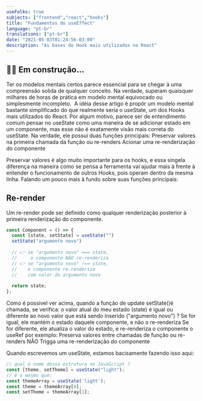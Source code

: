 ```yaml
---
useFolks: true
subjects: ["frontend","react","hooks"]
title: "Fundamentos do useEffect"
language: "pt-br"
translations: ["pt-br"]
date: "2021-05-03T01:24:56-03:00"
description: "As bases do Hook mais utilizados no React"
---
```


## 👷‍♂️ Em construção...
Ter os modelos mentais certos parece essencial para se chegar à uma compreensão solida de qualquer conceito. Na verdade, superam quaisquer milhares de horas de prática em modelo mental equivocado ou simplesmente incompleto. 
A idéia desse artigo é propôr um modelo mental bastante simplificado do que realmente seria o useState, um dos Hooks mais utilizados do React.
Por algum motivo, parece ser de entendimento comum pensar no useState como uma maneira de se adicionar estado em um componente, mas esse não é exatamente visão mais correta do useState.
Na verdade, ele possui duas funções principais:
Preservar valores na primeira chamada da função ou re-renders
Acionar uma re-renderização do componente

Preservar valores é algo muito importante para os hooks, e essa singela diferença na maneira como se pensa a ferramenta vai ajudar mais à frente à entender o funcionamento de outros Hooks, pois operam dentro da mesma linha.
Falando um pouco mais à fundo sobre suas funções principais:


## Re-render
Um re-render pode ser definido como qualquer renderização posterior à primeira renderização do componente.
````javascript
const Component = () => {
  const [state, setState] = useState("")
  setState("argumento novo")
  
  // 👉 se "argumento novo" === state, 
  //     o componente NÂO re-renderiza
  // 👉 se "argumento novo" !== state, 
  //    o componente re-renderiza
  //    com valor do argumento novo
	
  return state;
};
````

Como é possivel ver acima, quando a função de update setState()é chamada, se verifica:
o valor atual do meu estado (state) é igual ou diferente ao novo valor que está sendo inserido ("argumento novo") ?
Se for igual, ele mantém o estado daquele componente, e não o re-renderiza
Se for diferente, ele atualiza o valor do estado, e re-renderiza o componente
o useRef por exemplo:
Preserva valores entre chamadas de função ou re-renders
NÂO Trigga uma re-renderização do componente

Quando escrevemos um useState, estamos bacisamente fazendo isso aqui:
```` javascript
// qual o nome dessa estrutura no JavaScript ?
const [theme, setTheme] = useState("light");
// é o mesmo que:
const themeArray = useState('light');
const theme = themeArray[0];
const setTheme = themeArray[1];
````